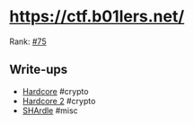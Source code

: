 # https://ctf.b01lers.net/

Rank: [#75](https://ctftime.org/event/1583)

## Write-ups
- [Hardcore](Hardcore.md) #crypto
- [Hardcore 2](Hardcore-2.md) #crypto
- [SHArdle](SHArdle.md) #misc
